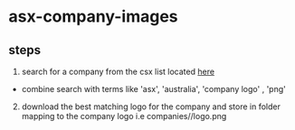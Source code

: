 # asx-company-images

## steps

1. search for a company from the csx list located [here](ASXListedCompanies.csv)
  * combine search with terms like 'asx', 'australia', 'company logo' , 'png'
2. download the best matching logo for the company and store in folder mapping to the company logo i.e companies/<company-code>/logo.png
